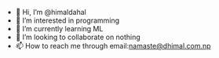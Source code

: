 - 👋 Hi, I’m @himaldahal
- 👀 I’m interested in programming 
- 🌱 I’m currently learning ML
- 💞️ I’m looking to collaborate on nothing
- 📫 How to reach me through email:namaste@dhimal.com.np

